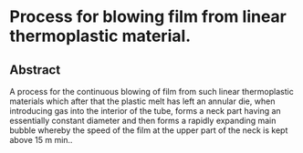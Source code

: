 # Process for blowing film from linear thermoplastic material.

## Abstract
A process for the continuous blowing of film from such linear thermoplastic materials which after that the plastic melt has left an annular die, when introducing gas into the interior of the tube, forms a neck part having an essentially constant diameter and then forms a rapidly expanding main bubble whereby the speed of the film at the upper part of the neck is kept above 15 m min..